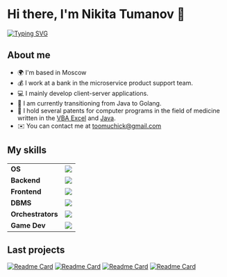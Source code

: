 # Hi there, I'm Nikita Tumanov 👋

[![Typing SVG](https://readme-typing-svg.herokuapp.com?color=%2336BCF7&lines=Golang+Backend-Developer)](https://git.io/typing-svg)

## About me
*   🌍  I'm based in Moscow
*   💰  I work at a bank in the microservice product support team.
*   💻  I mainly develop client-server applications.
*   🎒  I am currently transitioning from Java to Golang.
*   🏫  I hold several patents for computer programs in the field of medicine written in the [VBA Excel](https://www1.fips.ru/fips_servl/fips_servlet?DB=EVM&DocNumber=2022666730&TypeFile=html) and [Java](https://www1.fips.ru/fips_servl/fips_servlet?DB=EVM&DocNumber=2025680673&TypeFile=html).
*   ✉️  You can contact me at [toomuchick@gmail.com](mailto:toomuchick@gmail.com)

## My skills
<div align="center">
<table>
  <tr valign="middle">
    <td><strong>OS</strong></td>
    <td><img src="https://skillicons.dev/icons?i=debian,ubuntu,windows" /></td>
  </tr>
  <tr valign="middle">
    <td><strong>Backend</strong></td>
    <td><img src="https://skillicons.dev/icons?i=go,java,maven,spring,python" /></td>
  </tr>
  <tr valign="middle">
    <td><strong>Frontend</strong></td>
    <td><img src="https://skillicons.dev/icons?i=html,css,js,react,vue,bootstrap" /></td>
  </tr>
  <tr valign="middle">
    <td><strong>DBMS</strong></td>
    <td><img src="https://skillicons.dev/icons?i=postgres,mysql,sqlite,redis,mongodb" /></td>
  </tr>
  <tr valign="middle">
    <td><strong>Orchestrators</strong></td>
    <td><img src="https://skillicons.dev/icons?i=docker,kubernetes" /></td>
  </tr>
  <tr valign="middle">
    <td><strong>Game Dev</strong></td>
    <td><img src="https://skillicons.dev/icons?i=unity" /></td>
  </tr>
</table>
</div>

## Last projects
[![Readme Card](https://github-readme-stats.vercel.app/api/pin/?username=NikitaTumanov&repo=Terminal-Task-Tracker&theme=dark)](https://github.com/NikitaTumanov/Terminal-Task-Tracker)
[![Readme Card](https://github-readme-stats.vercel.app/api/pin/?username=NikitaTumanov&repo=SDH-Calculator&theme=dark)](https://github.com/NikitaTumanov/SDH-Calculator)
[![Readme Card](https://github-readme-stats.vercel.app/api/pin/?username=NikitaTumanov&repo=Transactional-System-Java-PostgreSQL&theme=dark)](https://github.com/NikitaTumanov/Transactional-System)
[![Readme Card](https://github-readme-stats.vercel.app/api/pin/?username=NikitaTumanov&repo=Musical-Puzzle&theme=dark)](https://github.com/NikitaTumanov/Musical-Puzzle)
